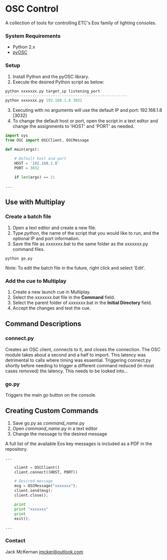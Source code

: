 # OSC Control #

A collection of tools for controlling ETC's Eos family of lighting consoles.

### System Requirements ###
* Python 2.x
* [pyOSC](https://github.com/ptone/pyosc)

### Setup ###
1. Install Python and the pyOSC library.
2. Execute the desired Python script as below:
```python
python xxxxxxx.py target_ip listening_port
------------------------------------------------------
python xxxxxxx.py 192.168.1.8 3032
```
3. Executing with no arguments will use the default IP and port: 192.168.1.8 [3032]
4. To change the default host or port, open the script in a text editor and change the assignments to 'HOST' and 'PORT' as needed.
```python
import sys
from OSC import OSCClient, OSCMessage

def main(args):

    # Default host and port
    HOST = '192.168.1.8'
    PORT = 3032
	
	if len(args) == 2:

...
```

## Use with Multiplay ##
### Create a batch file ###
1. Open a text editor and create a new file.
2. Type *python*, the name of the script that you would like to run, and the optional IP and port information.
3. Save the file as *xxxxxxx*.bat to the same folder as the *xxxxxxx*.py command files.

```
python go.py
```
Note: To edit the batch file in the future, right click and select 'Edit'.

### Add the cue to Multiplay ###
1. Create a new launch cue in Multiplay.
2. Select the *xxxxxxx*.bat file in the **Command** field.
3. Select the parent folder of *xxxxxxx*.bat in the **Initial Directory** field.
4. Accept the changes and test the cue.

## Command Descriptions ##

### connect.py ###
Creates an OSC client, connects to it, and closes the connection. The OSC module takes about a second and a half to import.
This latency was detrimental to calls where timing was essential. Triggering connect.py shortly before needing to trigger a different command reduced (in most cases removed) the latency. This needs to be looked into...

### go.py ###
Triggers the main go button on the console.


## Creating Custom Commands ##
1. Save go.py as *command_name*.py
2. Open *command_name*.py in a text editor
3. Change the message to the desired message

A full list of the available Eos key messages is included as a PDF in the repository.

```python
...

    client = OSCClient()
    client.connect((HOST, PORT))

    # Desired message
    msg = OSCMessage("xxxxxxx");
    client.send(msg);
    client.close();

    print
    print "xxxxxxx"
    print
    exit();

...
```

### Contact ###

Jack McKernan [jmcker@outlook.com](mailto:jmcker@outlook.com)
